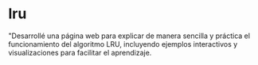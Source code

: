 # lru
"Desarrollé una página web para explicar de manera sencilla y práctica el funcionamiento del algoritmo LRU, incluyendo ejemplos interactivos y visualizaciones para facilitar el aprendizaje.
